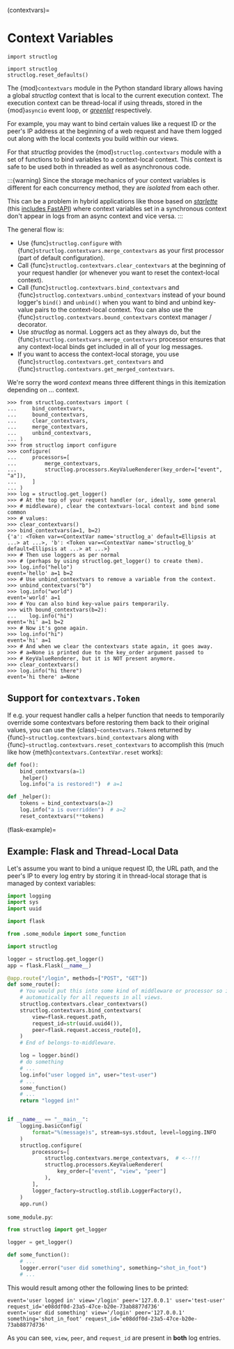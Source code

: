 (contextvars)=

# Context Variables

```{testsetup}
import structlog
```

```{testcleanup}
import structlog
structlog.reset_defaults()
```

The {mod}`contextvars` module in the Python standard library allows having a global *structlog* context that is local to the current execution context.
The execution context can be thread-local if using threads, stored in the {mod}`asyncio` event loop, or [*greenlet*](https://greenlet.readthedocs.io/) respectively.

For example, you may want to bind certain values like a request ID or the peer's IP address at the beginning of a web request and have them logged out along with the local contexts you build within our views.

For that *structlog* provides the {mod}`structlog.contextvars` module with a set of functions to bind variables to a context-local context.
This context is safe to be used both in threaded as well as asynchronous code.

:::{warning}
Since the storage mechanics of your context variables is different for each concurrency method, they are _isolated_ from each other.

This can be a problem in hybrid applications like those based on [*starlette*](https://www.starlette.io) (this [includes FastAPI](https://github.com/tiangolo/fastapi/discussions/5999)) where context variables set in a synchronous context don't appear in logs from an async context and vice versa.
:::

The general flow is:

- Use {func}`structlog.configure` with {func}`structlog.contextvars.merge_contextvars` as your first processor (part of default configuration).
- Call {func}`structlog.contextvars.clear_contextvars` at the beginning of your request handler (or whenever you want to reset the context-local context).
- Call {func}`structlog.contextvars.bind_contextvars` and {func}`structlog.contextvars.unbind_contextvars` instead of your bound logger's `bind()` and `unbind()` when you want to bind and unbind key-value pairs to the context-local context.
  You can also use the {func}`structlog.contextvars.bound_contextvars` context manager / decorator.
- Use *structlog* as normal.
  Loggers act as they always do, but the {func}`structlog.contextvars.merge_contextvars` processor ensures that any context-local binds get included in all of your log messages.
- If you want to access the context-local storage, you use {func}`structlog.contextvars.get_contextvars` and {func}`structlog.contextvars.get_merged_contextvars`.

We're sorry the word *context* means three different things in this itemization depending on ... context.

```{doctest}
>>> from structlog.contextvars import (
...     bind_contextvars,
...     bound_contextvars,
...     clear_contextvars,
...     merge_contextvars,
...     unbind_contextvars,
... )
>>> from structlog import configure
>>> configure(
...     processors=[
...         merge_contextvars,
...         structlog.processors.KeyValueRenderer(key_order=["event", "a"]),
...     ]
... )
>>> log = structlog.get_logger()
>>> # At the top of your request handler (or, ideally, some general
>>> # middleware), clear the contextvars-local context and bind some common
>>> # values:
>>> clear_contextvars()
>>> bind_contextvars(a=1, b=2)
{'a': <Token var=<ContextVar name='structlog_a' default=Ellipsis at ...> at ...>, 'b': <Token var=<ContextVar name='structlog_b' default=Ellipsis at ...> at ...>}
>>> # Then use loggers as per normal
>>> # (perhaps by using structlog.get_logger() to create them).
>>> log.info("hello")
event='hello' a=1 b=2
>>> # Use unbind_contextvars to remove a variable from the context.
>>> unbind_contextvars("b")
>>> log.info("world")
event='world' a=1
>>> # You can also bind key-value pairs temporarily.
>>> with bound_contextvars(b=2):
...    log.info("hi")
event='hi' a=1 b=2
>>> # Now it's gone again.
>>> log.info("hi")
event='hi' a=1
>>> # And when we clear the contextvars state again, it goes away.
>>> # a=None is printed due to the key_order argument passed to
>>> # KeyValueRenderer, but it is NOT present anymore.
>>> clear_contextvars()
>>> log.info("hi there")
event='hi there' a=None
```


## Support for `contextvars.Token`

If e.g. your request handler calls a helper function that needs to temporarily override some contextvars before restoring them back to their original values, you can use the {class}`~contextvars.Token`s returned by {func}`~structlog.contextvars.bind_contextvars` along with {func}`~structlog.contextvars.reset_contextvars` to accomplish this (much like how {meth}`contextvars.ContextVar.reset` works):

```python
def foo():
    bind_contextvars(a=1)
    _helper()
    log.info("a is restored!")  # a=1

def _helper():
    tokens = bind_contextvars(a=2)
    log.info("a is overridden")  # a=2
    reset_contextvars(**tokens)
```

(flask-example)=

## Example: Flask and Thread-Local Data

Let's assume you want to bind a unique request ID, the URL path, and the peer's IP to every log entry by storing it in thread-local storage that is managed by context variables:

```python
import logging
import sys
import uuid

import flask

from .some_module import some_function

import structlog

logger = structlog.get_logger()
app = flask.Flask(__name__)

@app.route("/login", methods=["POST", "GET"])
def some_route():
    # You would put this into some kind of middleware or processor so it's set
    # automatically for all requests in all views.
    structlog.contextvars.clear_contextvars()
    structlog.contextvars.bind_contextvars(
        view=flask.request.path,
        request_id=str(uuid.uuid4()),
        peer=flask.request.access_route[0],
    )
    # End of belongs-to-middleware.

    log = logger.bind()
    # do something
    # ...
    log.info("user logged in", user="test-user")
    # ...
    some_function()
    # ...
    return "logged in!"


if __name__ == "__main__":
    logging.basicConfig(
        format="%(message)s", stream=sys.stdout, level=logging.INFO
    )
    structlog.configure(
        processors=[
            structlog.contextvars.merge_contextvars,  # <--!!!
            structlog.processors.KeyValueRenderer(
                key_order=["event", "view", "peer"]
            ),
        ],
        logger_factory=structlog.stdlib.LoggerFactory(),
    )
    app.run()

```

`some_module.py`:

```python
from structlog import get_logger

logger = get_logger()

def some_function():
    # ...
    logger.error("user did something", something="shot_in_foot")
    # ...
```

This would result among other the following lines to be printed:

```text
event='user logged in' view='/login' peer='127.0.0.1' user='test-user' request_id='e08ddf0d-23a5-47ce-b20e-73ab8877d736'
event='user did something' view='/login' peer='127.0.0.1' something='shot_in_foot' request_id='e08ddf0d-23a5-47ce-b20e-73ab8877d736'
```

As you can see, `view`, `peer`, and `request_id` are present in **both** log entries.
